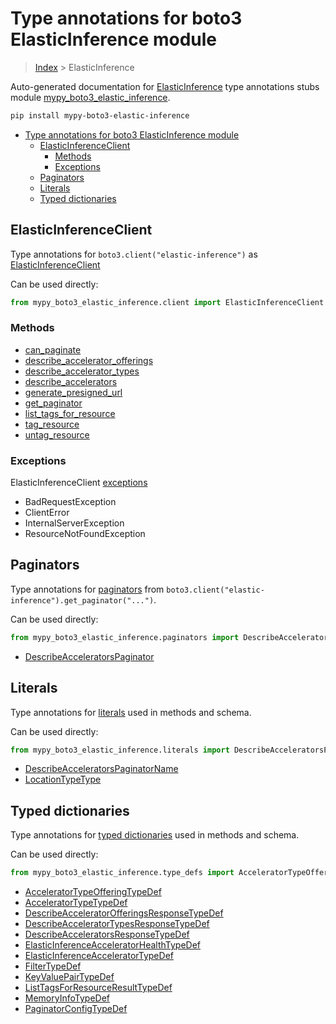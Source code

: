 # Type annotations for boto3 ElasticInference module

> [Index](..) > ElasticInference

Auto-generated documentation for
[ElasticInference](https://boto3.amazonaws.com/v1/documentation/api/1.17.73/reference/services/elastic-inference.html#ElasticInference)
type annotations stubs module
[mypy_boto3_elastic_inference](https://pypi.org/project/mypy-boto3-elastic-inference/).

```bash
pip install mypy-boto3-elastic-inference
```

- [Type annotations for boto3 ElasticInference module](#type-annotations-for-boto3-elasticinference-module)
  - [ElasticInferenceClient](#elasticinferenceclient)
    - [Methods](#methods)
    - [Exceptions](#exceptions)
  - [Paginators](#paginators)
  - [Literals](#literals)
  - [Typed dictionaries](#typed-dictionaries)

## ElasticInferenceClient

Type annotations for `boto3.client("elastic-inference")` as
[ElasticInferenceClient](./client.md)

Can be used directly:

```python
from mypy_boto3_elastic_inference.client import ElasticInferenceClient
```

### Methods

- [can_paginate](./client.md#can_paginate)
- [describe_accelerator_offerings](./client.md#describe_accelerator_offerings)
- [describe_accelerator_types](./client.md#describe_accelerator_types)
- [describe_accelerators](./client.md#describe_accelerators)
- [generate_presigned_url](./client.md#generate_presigned_url)
- [get_paginator](./client.md#get_paginator)
- [list_tags_for_resource](./client.md#list_tags_for_resource)
- [tag_resource](./client.md#tag_resource)
- [untag_resource](./client.md#untag_resource)

### Exceptions

ElasticInferenceClient [exceptions](./client.md#exceptions)

- BadRequestException
- ClientError
- InternalServerException
- ResourceNotFoundException

## Paginators

Type annotations for [paginators](./paginators.md) from
`boto3.client("elastic-inference").get_paginator("...")`.

Can be used directly:

```python
from mypy_boto3_elastic_inference.paginators import DescribeAcceleratorsPaginator, ...
```

- [DescribeAcceleratorsPaginator](./paginators.md#describeacceleratorspaginator)

## Literals

Type annotations for [literals](./literals.md) used in methods and schema.

Can be used directly:

```python
from mypy_boto3_elastic_inference.literals import DescribeAcceleratorsPaginatorName, ...
```

- [DescribeAcceleratorsPaginatorName](./literals.md#describeacceleratorspaginatorname)
- [LocationTypeType](./literals.md#locationtypetype)

## Typed dictionaries

Type annotations for [typed dictionaries](./type_defs.md) used in methods and
schema.

Can be used directly:

```python
from mypy_boto3_elastic_inference.type_defs import AcceleratorTypeOfferingTypeDef, ...
```

- [AcceleratorTypeOfferingTypeDef](./type_defs.md#acceleratortypeofferingtypedef)
- [AcceleratorTypeTypeDef](./type_defs.md#acceleratortypetypedef)
- [DescribeAcceleratorOfferingsResponseTypeDef](./type_defs.md#describeacceleratorofferingsresponsetypedef)
- [DescribeAcceleratorTypesResponseTypeDef](./type_defs.md#describeacceleratortypesresponsetypedef)
- [DescribeAcceleratorsResponseTypeDef](./type_defs.md#describeacceleratorsresponsetypedef)
- [ElasticInferenceAcceleratorHealthTypeDef](./type_defs.md#elasticinferenceacceleratorhealthtypedef)
- [ElasticInferenceAcceleratorTypeDef](./type_defs.md#elasticinferenceacceleratortypedef)
- [FilterTypeDef](./type_defs.md#filtertypedef)
- [KeyValuePairTypeDef](./type_defs.md#keyvaluepairtypedef)
- [ListTagsForResourceResultTypeDef](./type_defs.md#listtagsforresourceresulttypedef)
- [MemoryInfoTypeDef](./type_defs.md#memoryinfotypedef)
- [PaginatorConfigTypeDef](./type_defs.md#paginatorconfigtypedef)
